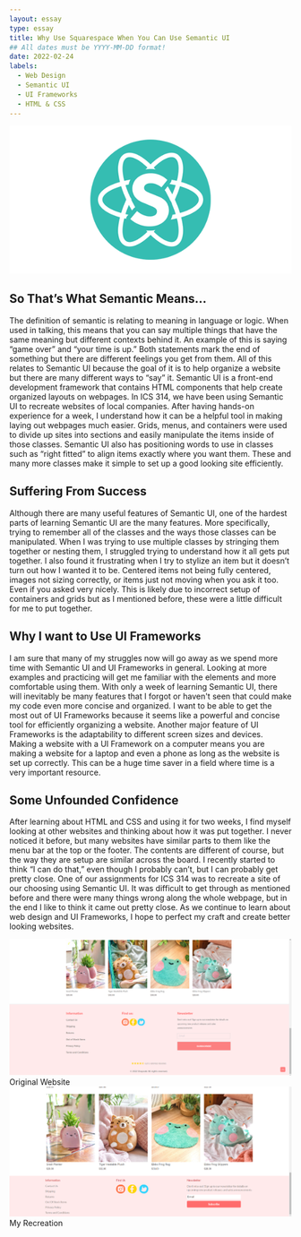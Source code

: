 ```yaml
---
layout: essay
type: essay
title: Why Use Squarespace When You Can Use Semantic UI
## All dates must be YYYY-MM-DD format!
date: 2022-02-24
labels:
  - Web Design
  - Semantic UI
  - UI Frameworks
  - HTML & CSS
---
```


<img class="ui center aligned large image" src="../images/semantic-ui-logo.png">

## So That’s What Semantic Means...

The definition of semantic is relating to meaning in language or logic. When used in talking, this means that you can say multiple things that have the same meaning but different contexts behind it. An example of this is saying “game over” and “your time is up.” Both statements mark the end of something but there are different feelings you get from them. All of this relates to Semantic UI because the goal of it is to help organize a website but there are many different ways to “say” it. Semantic UI is a front-end development framework that contains HTML components that help create organized layouts on webpages. In ICS 314, we have been using Semantic UI to recreate websites of local companies. After having hands-on experience for a week, I understand how it can be a helpful tool in making laying out webpages much easier. Grids, menus, and containers were used to divide up sites into sections and easily manipulate the items inside of those classes. Semantic UI also has positioning words to use in classes such as “right fitted” to align items exactly where you want them. These and many more classes make it simple to set up a good looking site efficiently. 

## Suffering From Success
Although there are many useful features of Semantic UI, one of the hardest parts of learning Semantic UI are the many features. More specifically, trying to remember all of the classes and the ways those classes can be manipulated. When I was trying to use multiple classes by stringing them together or nesting them, I struggled trying to understand how it all gets put together. I also found it frustrating when I try to stylize an item but it doesn’t turn out how I wanted it to be. Centered items not being fully centered, images not sizing correctly, or items just not moving when you ask it too. Even if you asked very nicely. This is likely due to incorrect setup of containers and grids but as I mentioned before, these were a little difficult for me to put together. 

## Why I want to Use UI Frameworks
I am sure that many of my struggles now will go away as we spend more time with Semantic UI and UI Frameworks in general. Looking at more examples and practicing will get me familiar with the elements and more comfortable using them. With only a week of learning Semantic UI, there will inevitably be many features that I forgot or haven't seen that could make my code even more concise and organized. I want to be able to get the most out of UI Frameworks because it seems like a powerful and concise tool for efficiently organizing a website. Another major feature of UI Frameworks is the adaptability to different screen sizes and devices. Making a website with a UI Framework on a computer means you are making a website for a laptop and even a phone as long as the website is set up correctly. This can be a huge time saver in a field where time is a very important resource. 

## Some Unfounded Confidence
After learning about HTML and CSS and using it for two weeks, I find myself looking at other websites and thinking about how it was put together. I never noticed it before, but many websites have similar parts to them like the menu bar at the top or the footer. The contents are different of course, but the way they are setup are similar across the board. I recently started to  think “I can do that,” even though I probably can’t, but I can probably get pretty close. One of our assignments for ICS 314 was to recreate a site of our choosing using Semantic UI. It was difficult to get through as mentioned before and there were many things wrong along the whole webpage, but in the end I like to think it came out pretty close. As we continue to learn about web design and UI Frameworks, I hope to perfect my craft and create better looking websites.

<img class="ui large image" src="../images/origshopzoki2.png">
Original Website
<img class="ui large image" src="../images/myshopzoki2.png">
My Recreation
